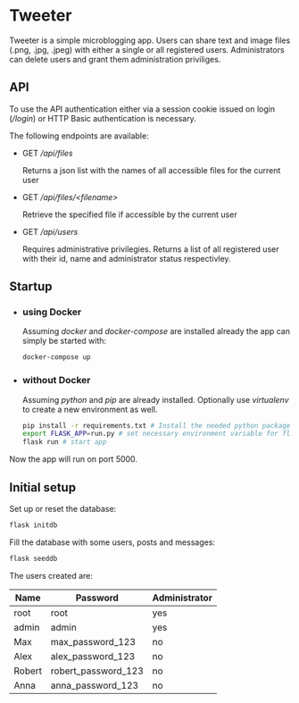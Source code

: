 # Tweeter

Tweeter is a simple microblogging app. Users can share text and image files (.png, .jpg, .jpeg) with either a single or all registered users. Administrators can delete users and grant them administration priviliges.

## API

To use the API authentication either via a session cookie issued on login (*/login*) or HTTP Basic authentication is necessary.

The following endpoints are available:

* GET */api/files*

  Returns a json list with the names of all accessible files for the current user

* GET */api/files/\<filename\>*

  Retrieve the specified file if accessible by the current user

* GET */api/users*

  Requires administrative privilegies. Returns a list of all registered user with their id, name and administrator status respectivley.

## Startup

* ### using Docker
  
    Assuming *docker* and *docker-compose* are installed already the app can simply be started with:

    ```sh
    docker-compose up
    ```

* ### without Docker
  
    Assuming *python* and *pip* are already installed. Optionally use *virtualenv* to create a new environment as well.

    ```sh
    pip install -r requirements.txt # Install the needed python packages
    export FLASK_APP=run.py # set necessary environment variable for flask
    flask run # start app
    ```

Now the app will run on port 5000.

## Initial setup

Set up or reset the database:

```sh
flask initdb
```

Fill the database with some users, posts and messages:

```sh
flask seeddb
```

The users created are:

| Name   | Password            | Administrator |
|--------|---------------------|---------------|
| root   | root                | yes           |
| admin  | admin               | yes           |
| Max    | max_password_123    | no            |
| Alex   | alex_password_123   | no            |
| Robert | robert_password_123 | no            |
| Anna   | anna_password_123   | no            |
